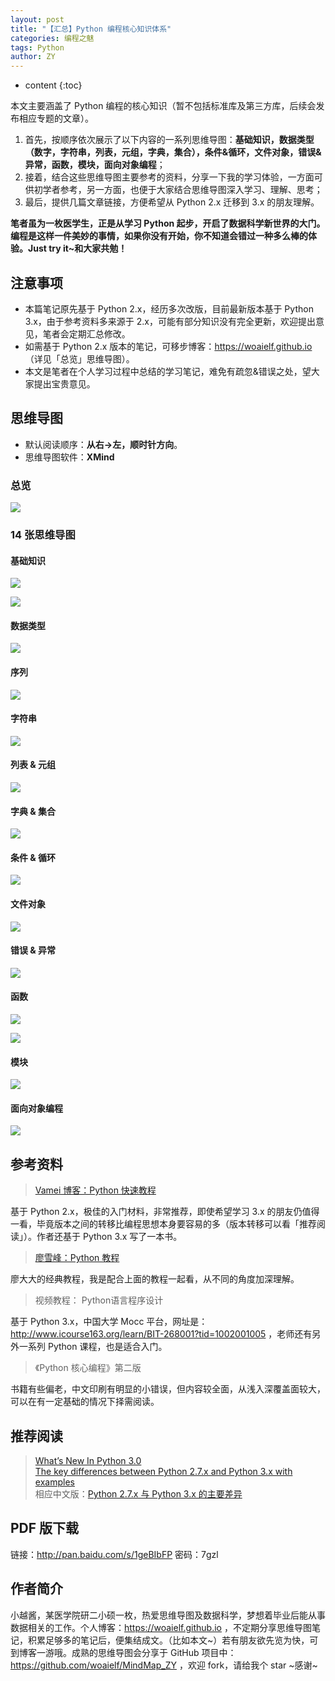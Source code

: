 ```yaml
---
layout: post
title: "【汇总】Python 编程核心知识体系"
categories: 编程之魅
tags: Python
author: ZY
---
```


* content
{:toc}

本文主要涵盖了 Python 编程的核心知识（暂不包括标准库及第三方库，后续会发布相应专题的文章）。
1. 首先，按顺序依次展示了以下内容的一系列思维导图：**基础知识，数据类型（数字，字符串，列表，元组，字典，集合），条件&循环，文件对象，错误&异常，函数，模块，面向对象编程**；
2. 接着，结合这些思维导图主要参考的资料，分享一下我的学习体验，一方面可供初学者参考，另一方面，也便于大家结合思维导图深入学习、理解、思考；
3. 最后，提供几篇文章链接，方便希望从 Python 2.x 迁移到 3.x 的朋友理解。

**笔者虽为一枚医学生，正是从学习 Python 起步，开启了数据科学新世界的大门。编程是这样一件美妙的事情，如果你没有开始，你不知道会错过一种多么棒的体验。Just try it~和大家共勉！**


## 注意事项
- 本篇笔记原先基于 Python 2.x，经历多次改版，目前最新版本基于 Python 3.x，由于参考资料多来源于 2.x，可能有部分知识没有完全更新，欢迎提出意见，笔者会定期汇总修改。
- 如需基于 Python 2.x 版本的笔记，可移步博客：https://woaielf.github.io （详见「总览」思维导图）。
- 本文是笔者在个人学习过程中总结的学习笔记，难免有疏忽&错误之处，望大家提出宝贵意见。

## 思维导图
* 默认阅读顺序：**从右→左，顺时针方向**。
* 思维导图软件：**XMind**

### 总览

![](https://raw.githubusercontent.com/woaielf/woaielf.github.io/master/_posts/Pic/1706/170613-15.png)

### 14 张思维导图
#### 基础知识

![](https://raw.githubusercontent.com/woaielf/woaielf.github.io/master/_posts/Pic/1706/170613-1.png)

![](https://raw.githubusercontent.com/woaielf/woaielf.github.io/master/_posts/Pic/1706/170613-2.png)
#### 数据类型

![](https://raw.githubusercontent.com/woaielf/woaielf.github.io/master/_posts/Pic/1706/170613-3.png)
#### 序列

![](https://raw.githubusercontent.com/woaielf/woaielf.github.io/master/_posts/Pic/1706/170613-4.png)
#### 字符串

![](https://raw.githubusercontent.com/woaielf/woaielf.github.io/master/_posts/Pic/1706/170613-5.png)
#### 列表 & 元组

![](https://raw.githubusercontent.com/woaielf/woaielf.github.io/master/_posts/Pic/1706/170613-6.png)
#### 字典 & 集合

![](https://raw.githubusercontent.com/woaielf/woaielf.github.io/master/_posts/Pic/1706/170613-7.png)
#### 条件 & 循环

![](https://raw.githubusercontent.com/woaielf/woaielf.github.io/master/_posts/Pic/1706/170613-8.png)
#### 文件对象

![](https://raw.githubusercontent.com/woaielf/woaielf.github.io/master/_posts/Pic/1706/170613-9.png)
#### 错误 & 异常

![](https://raw.githubusercontent.com/woaielf/woaielf.github.io/master/_posts/Pic/1706/170613-10.png)
#### 函数

![](https://raw.githubusercontent.com/woaielf/woaielf.github.io/master/_posts/Pic/1706/170613-11.png)

![](https://raw.githubusercontent.com/woaielf/woaielf.github.io/master/_posts/Pic/1706/170613-12.png)
#### 模块

![](https://raw.githubusercontent.com/woaielf/woaielf.github.io/master/_posts/Pic/1706/170613-13.png)
#### 面向对象编程

![](https://raw.githubusercontent.com/woaielf/woaielf.github.io/master/_posts/Pic/1706/170613-14.png)

## 参考资料

> [Vamei 博客：Python 快速教程](http://www.cnblogs.com/vamei/archive/2012/09/13/2682778.html) <br>

基于 Python 2.x，极佳的入门材料，非常推荐，即使希望学习 3.x 的朋友仍值得一看，毕竟版本之间的转移比编程思想本身要容易的多（版本转移可以看「推荐阅读」）。作者还基于 Python 3.x 写了一本书。


> [廖雪峰：Python 教程](http://www.liaoxuefeng.com/wiki/001374738125095c955c1e6d8bb493182103fac9270762a000) <br>

廖大大的经典教程，我是配合上面的教程一起看，从不同的角度加深理解。

> 视频教程： Python语言程序设计

基于 Python 3.x，中国大学 Mocc 平台，网址是：http://www.icourse163.org/learn/BIT-268001?tid=1002001005 ，老师还有另外一系列 Python 课程，也是适合入门。

> 《Python 核心编程》第二版

书籍有些偏老，中文印刷有明显的小错误，但内容较全面，从浅入深覆盖面较大，可以在有一定基础的情况下择需阅读。


## 推荐阅读
> [What’s New In Python 3.0](https://docs.python.org/3/whatsnew/3.0.html) <br>
[The key differences between Python 2.7.x and Python 3.x with examples](http://sebastianraschka.com/Articles/2014_python_2_3_key_diff.html) <br>
相应中文版：[Python 2.7.x 与 Python 3.x 的主要差异](http://chenqx.github.io/2014/11/10/Key-differences-between-Python-2-7-x-and-Python-3-x/) <br>

## PDF 版下载
链接：http://pan.baidu.com/s/1geBIbFP 密码：7gzl

## 作者简介
小越酱，某医学院研二小硕一枚，热爱思维导图及数据科学，梦想着毕业后能从事数据相关的工作。个人博客：https://woaielf.github.io ，不定期分享思维导图笔记，积累足够多的笔记后，便集结成文。（比如本文~）若有朋友欲先览为快，可到博客一游哦。成熟的思维导图会分享于 GitHub 项目中：https://github.com/woaielf/MindMap_ZY ，欢迎 fork，请给我个 star ~感谢~
